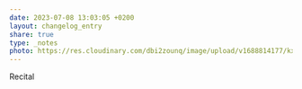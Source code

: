 ```yaml
---
date: 2023-07-08 13:03:05 +0200
layout: changelog_entry
share: true
type: _notes
photo: https://res.cloudinary.com/dbi2zounq/image/upload/v1688814177/kx4yfynsgf49cqf51srn.jpg
---
```

Recital
